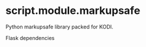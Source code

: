 script.module.markupsafe
======================

Python markupsafe library packed for KODI.

Flask dependencies
